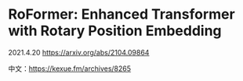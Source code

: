 # RoFormer: Enhanced Transformer with Rotary Position Embedding
2021.4.20 https://arxiv.org/abs/2104.09864

中文：https://kexue.fm/archives/8265

